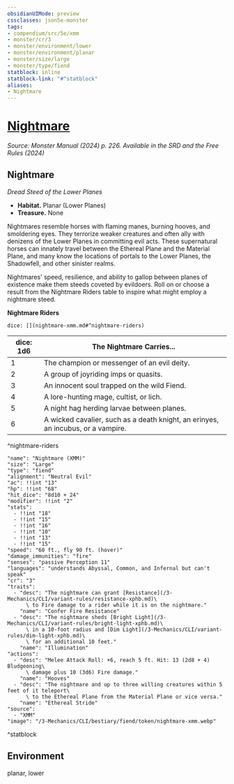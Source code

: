 ```yaml
---
obsidianUIMode: preview
cssclasses: json5e-monster
tags:
- compendium/src/5e/xmm
- monster/cr/3
- monster/environment/lower
- monster/environment/planar
- monster/size/large
- monster/type/fiend
statblock: inline
statblock-link: "#^statblock"
aliases:
- Nightmare
---
```

# [Nightmare](3-Mechanics\CLI\bestiary\fiend/nightmare-xmm.md)
*Source: Monster Manual (2024) p. 226. Available in the <span title='Systems Reference Document (5.2)'>SRD</span> and the Free Rules (2024)*  

## Nightmare

*Dread Steed of the Lower Planes*

- **Habitat.** Planar (Lower Planes)  
- **Treasure.** None  

Nightmares resemble horses with flaming manes, burning hooves, and smoldering eyes. They terrorize weaker creatures and often ally with denizens of the Lower Planes in committing evil acts. These supernatural horses can innately travel between the Ethereal Plane and the Material Plane, and many know the locations of portals to the Lower Planes, the Shadowfell, and other sinister realms.

Nightmares' speed, resilience, and ability to gallop between planes of existence make them steeds coveted by evildoers. Roll on or choose a result from the Nightmare Riders table to inspire what might employ a nightmare steed.

**Nightmare Riders**

`dice: [](nightmare-xmm.md#^nightmare-riders)`

| dice: 1d6 | The Nightmare Carries... |
|-----------|--------------------------|
| 1 | The champion or messenger of an evil deity. |
| 2 | A group of joyriding imps or quasits. |
| 3 | An innocent soul trapped on the wild Fiend. |
| 4 | A lore-hunting mage, cultist, or lich. |
| 5 | A night hag herding larvae between planes. |
| 6 | A wicked cavalier, such as a death knight, an erinyes, an incubus, or a vampire. |
^nightmare-riders

```statblock
"name": "Nightmare (XMM)"
"size": "Large"
"type": "fiend"
"alignment": "Neutral Evil"
"ac": !!int "13"
"hp": !!int "68"
"hit_dice": "8d10 + 24"
"modifier": !!int "2"
"stats":
  - !!int "18"
  - !!int "15"
  - !!int "16"
  - !!int "10"
  - !!int "13"
  - !!int "15"
"speed": "60 ft., fly 90 ft. (hover)"
"damage_immunities": "fire"
"senses": "passive Perception 11"
"languages": "understands Abyssal, Common, and Infernal but can't speak"
"cr": "3"
"traits":
  - "desc": "The nightmare can grant [Resistance](/3-Mechanics/CLI/variant-rules/resistance-xphb.md)\
      \ to Fire damage to a rider while it is on the nightmare."
    "name": "Confer Fire Resistance"
  - "desc": "The nightmare sheds [Bright Light](/3-Mechanics/CLI/variant-rules/bright-light-xphb.md)\
      \ in a 10-foot radius and [Dim Light](/3-Mechanics/CLI/variant-rules/dim-light-xphb.md)\
      \ for an additional 10 feet."
    "name": "Illumination"
"actions":
  - "desc": "Melee Attack Roll: +6, reach 5 ft. Hit: 13 (2d8 + 4) Bludgeoning\
      \ damage plus 10 (3d6) Fire damage."
    "name": "Hooves"
  - "desc": "The nightmare and up to three willing creatures within 5 feet of it teleport\
      \ to the Ethereal Plane from the Material Plane or vice versa."
    "name": "Ethereal Stride"
"source":
  - "XMM"
"image": "/3-Mechanics/CLI/bestiary/fiend/token/nightmare-xmm.webp"
```
^statblock

## Environment

planar, lower